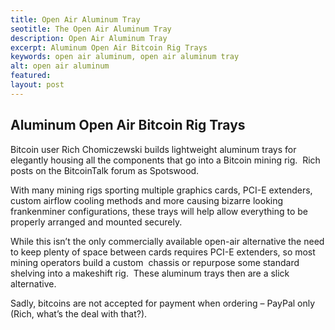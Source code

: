 ```yaml
---
title: Open Air Aluminum Tray
seotitle: The Open Air Aluminum Tray
description: Open Air Aluminum Tray
excerpt: Aluminum Open Air Bitcoin Rig Trays
keywords: open air aluminum, open air aluminum tray
alt: open air aluminum
featured: 
layout: post
---
```


<h2>Aluminum Open Air Bitcoin Rig Trays</h2>

<p>Bitcoin user Rich Chomiczewski builds lightweight aluminum trays for elegantly housing all the components that go into a Bitcoin mining rig.  Rich posts on the BitcoinTalk forum as Spotswood.<p>

<p>With many mining rigs sporting multiple graphics cards, PCI-E extenders, custom airflow cooling methods and more causing bizarre looking frankenminer configurations, these trays will help allow everything to be properly arranged and mounted securely.<p>

<p>While this isn’t the only commercially available open-air alternative the need to keep plenty of space between cards requires PCI-E extenders, so most mining operators build a custom  chassis or repurpose some standard shelving into a makeshift rig.  These aluminum trays then are a slick alternative.<p>

<p>Sadly, bitcoins are not accepted for payment when ordering – PayPal only (Rich, what’s the deal with that?).<p>

